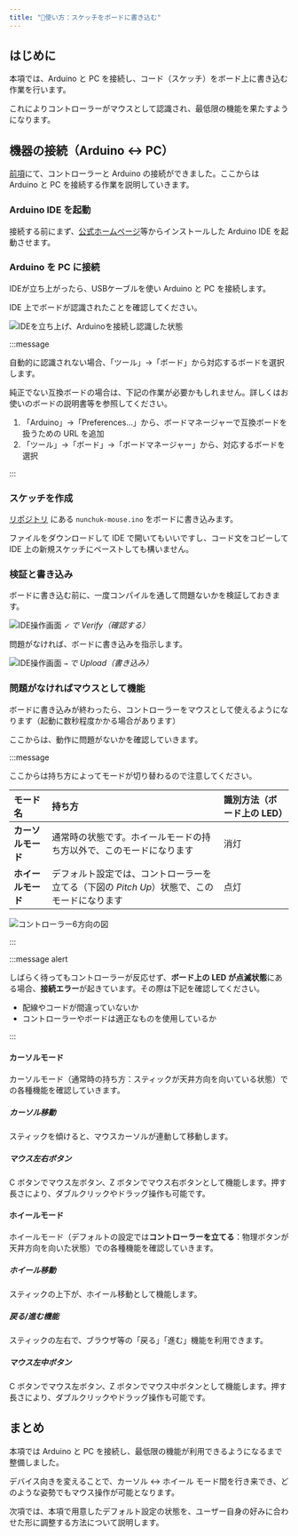 ```yaml
---
title: "📄使い方：スケッチをボードに書き込む"
---
```


## はじめに

本項では、Arduino と PC を接続し、コード（スケッチ）をボード上に書き込む作業を行います。

これによりコントローラーがマウスとして認識され、最低限の機能を果たすようになります。

## 機器の接続（Arduino ↔ PC）

[前項](./130__connect-device)にて、コントローラーと Arduino の接続ができました。ここからは Arduino と PC を接続する作業を説明していきます。

### Arduino IDE を起動

接続する前にまず、[公式ホームページ](https://www.arduino.cc/en/software/)等からインストールした Arduino IDE を起動させます。

### Arduino を PC に接続

IDEが立ち上がったら、USBケーブルを使い Arduino と PC を接続します。

IDE 上でボードが認識されたことを確認してください。

![IDEを立ち上げ、Arduinoを接続し認識した状態](/images/books/nunchuk-mouse/ide-01.png)

:::message

自動的に認識されない場合、「ツール」→「ボード」から対応するボードを選択します。

純正でない互換ボードの場合は、下記の作業が必要かもしれません。詳しくはお使いのボードの説明書等を参照してください。

1. 「Arduino」→「Preferences...」から、ボードマネージャーで互換ボードを扱うための URL を追加
2. 「ツール」→「ボード」→「ボードマネージャー」から、対応するボードを選択

:::

### スケッチを作成

[リポジトリ](https://github.com/nonaka101/nunchuk-mouse) にある `nunchuk-mouse.ino` をボードに書き込みます。

ファイルをダウンロードして IDE で開いてもいいですし、コード文をコピーして IDE 上の新規スケッチにペーストしても構いません。

### 検証と書き込み

ボードに書き込む前に、一度コンパイルを通して問題ないかを検証しておきます。

![IDE操作画面](/images/books/nunchuk-mouse/ide-02.png)
*`✓` で Verify（確認する）*

問題がなければ、ボードに書き込みを指示します。

![IDE操作画面](/images/books/nunchuk-mouse/ide-03.png)
*`→` で Upload（書き込み）*

### 問題がなければマウスとして機能

ボードに書き込みが終わったら、コントローラーをマウスとして使えるようになります（起動に数秒程度かかる場合があります）

ここからは、動作に問題がないかを確認していきます。

:::message

ここからは持ち方によってモードが切り替わるので注意してください。

|モード名|持ち方|識別方法（ボード上の LED）|
|:---|:---|:---|
|**カーソルモード**|通常時の状態です。ホイールモードの持ち方以外で、このモードになります|消灯|
|**ホイールモード**|デフォルト設定では、コントローラーを立てる（下図の *Pitch Up*）状態で、このモードになります|点灯|

![コントローラー6方向の図](/images/books/nunchuk-mouse/axis-01.png)

:::

:::message alert

しばらく待ってもコントローラーが反応せず、**ボード上の LED が点滅状態**にある場合、**接続エラー**が起きています。その際は下記を確認してください。

- 配線やコードが間違っていないか
- コントローラーやボードは適正なものを使用しているか

:::

#### カーソルモード

カーソルモード（通常時の持ち方：スティックが天井方向を向いている状態）での各種機能を確認していきます。

##### カーソル移動

スティックを傾けると、マウスカーソルが連動して移動します。

##### マウス左右ボタン

C ボタンでマウス左ボタン、Z ボタンでマウス右ボタンとして機能します。押す長さにより、ダブルクリックやドラッグ操作も可能です。

#### ホイールモード

ホイールモード（デフォルトの設定では**コントローラーを立てる**：物理ボタンが天井方向を向いた状態）での各種機能を確認していきます。

##### ホイール移動

スティックの上下が、ホイール移動として機能します。

##### 戻る/進む機能

スティックの左右で、ブラウザ等の「戻る」「進む」機能を利用できます。

##### マウス左中ボタン

C ボタンでマウス左ボタン、Z ボタンでマウス中ボタンとして機能します。押す長さにより、ダブルクリックやドラッグ操作も可能です。

## まとめ

本項では Arduino と PC を接続し、最低限の機能が利用できるようになるまで整備しました。

デバイス向きを変えることで、カーソル ↔ ホイール モード間を行き来でき、どのような姿勢でもマウス操作が可能となります。

次項では、本項で用意したデフォルト設定の状態を、ユーザー自身の好みに合わせた形に調整する方法について説明します。
